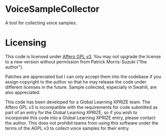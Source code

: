 # VoiceSampleCollector

A tool for collecting voice samples.

# Licensing

This code is licensed under [Affero GPL v3](http://www.gnu.org/licenses/agpl-3.0.en.html). You may not upgrade the license to a new version without permission from Patrick Morris-Suzuki ("the author").

Patches are appreciated but I can only accept them into the codebase if you assign copyright to the author so that he may release the code under different licenses in the future. Sample collected, especially in Swahili, are also appreciated.

This code has been developed for a Global Learning XPRIZE team. The Affero GPL v3 is incompatible with the requirements for code submitted as part of an entry for the Global Learning XPRIZE, so if you wish to incorporate this code into a Global Learning XPRIZE entry, please contact the author. This does not prohibit teams from using this software under the terms of the AGPL v3 to collect voice samples for their entry.
